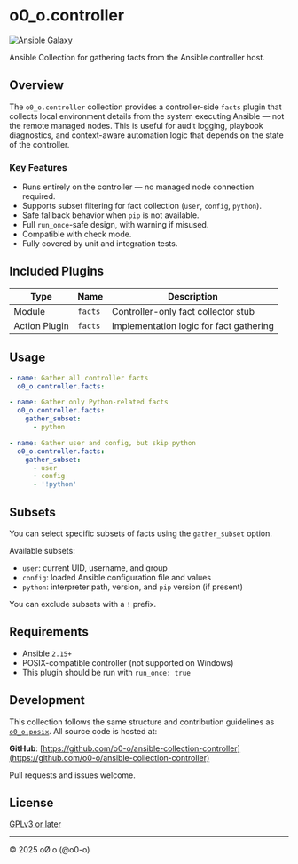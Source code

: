 # o0_o.controller

[![Ansible Galaxy](https://img.shields.io/ansible/collection/v/o0_o/controller.svg?color=brightgreen&label=ansible%20galaxy)](https://galaxy.ansible.com/o0_o/controller)

Ansible Collection for gathering facts from the Ansible controller host.

## Overview

The `o0_o.controller` collection provides a controller-side `facts` plugin that collects local environment details from the system executing Ansible — not the remote managed nodes. This is useful for audit logging, playbook diagnostics, and context-aware automation logic that depends on the state of the controller.

### Key Features

- Runs entirely on the controller — no managed node connection required.
- Supports subset filtering for fact collection (`user`, `config`, `python`).
- Safe fallback behavior when `pip` is not available.
- Full `run_once`-safe design, with warning if misused.
- Compatible with check mode.
- Fully covered by unit and integration tests.

## Included Plugins

| Type          | Name      | Description                             |
|---------------|-----------|-----------------------------------------|
| Module        | `facts`   | Controller-only fact collector stub     |
| Action Plugin | `facts`   | Implementation logic for fact gathering |

## Usage

```yaml
- name: Gather all controller facts
  o0_o.controller.facts:

- name: Gather only Python-related facts
  o0_o.controller.facts:
    gather_subset:
      - python

- name: Gather user and config, but skip python
  o0_o.controller.facts:
    gather_subset:
      - user
      - config
      - '!python'
```

## Subsets

You can select specific subsets of facts using the `gather_subset` option.

Available subsets:

- `user`: current UID, username, and group
- `config`: loaded Ansible configuration file and values
- `python`: interpreter path, version, and `pip` version (if present)

You can exclude subsets with a `!` prefix.

## Requirements

- Ansible `2.15+`
- POSIX-compatible controller (not supported on Windows)
- This plugin should be run with `run_once: true`

## Development

This collection follows the same structure and contribution guidelines as [`o0_o.posix`](https://galaxy.ansible.com/o0_o/posix). All source code is hosted at:

**GitHub**: [https://github.com/o0-o/ansible-collection-controller](https://github.com/o0-o/ansible-collection-controller)

Pull requests and issues welcome.

## License

[GPLv3 or later](https://www.gnu.org/licenses/gpl-3.0.txt)

---

© 2025 oØ.o (@o0-o)
